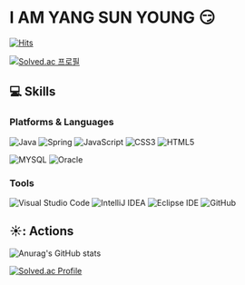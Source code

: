 
# I AM     YANG SUN YOUNG :smirk:


[![Hits](https://hits.seeyoufarm.com/api/count/incr/badge.svg?url=https%3A%2F%2Fgithub.com%2Fsunyoung-yang&count_bg=%2389E998&title_bg=%237F7BE9&icon=&icon_color=%23E7E7E7&title=hits&edge_flat=false)](https://hits.seeyoufarm.com)

[![Solved.ac
프로필](http://mazassumnida.wtf/api/mini/generate_badge?boj=yangsun6750)](https://solved.ac/yangsun6750)


## :computer: Skills
### Platforms & Languages
![Java](https://img.shields.io/badge/Java-007396.svg?&style=for-the-badge&logo=Java&logoColor=white)
![Spring](https://img.shields.io/badge/Spring-6DB33F.svg?&style=for-the-badge&logo=Spring&logoColor=white)
![JavaScript](https://img.shields.io/badge/JavaScript-F7DF1E.svg?&style=for-the-badge&logo=JavaScript&logoColor=white)
![CSS3](https://img.shields.io/badge/CSS3-1572B6.svg?&style=for-the-badge&logo=CSS3&logoColor=white)
![HTML5](https://img.shields.io/badge/HTML5-E34F26.svg?&style=for-the-badge&logo=HTML5&logoColor=white)

![MYSQL](https://img.shields.io/badge/MYSQL-4479A1.svg?&style=for-the-badge&logo=MYSQL&logoColor=white)
![Oracle](https://img.shields.io/badge/Oracle-F80000.svg?&style=for-the-badge&logo=Oracle&logoColor=white)
### Tools

![Visual Studio Code](https://img.shields.io/badge/Visual%20Studio%20Code-007396.svg?&style=for-the-badge&logo=Visual%20Studio%20Code&logoColor=white)
![IntelliJ IDEA](https://img.shields.io/badge/IntelliJ%20IDEA-000000.svg?&style=for-the-badge&logo=IntelliJ%20IDEA&logoColor=white)
![Eclipse IDE](https://img.shields.io/badge/Eclipse%20IDE-2C2255.svg?&style=for-the-badge&logo=Eclipse%20IDE&logoColor=white)
![GitHub](https://img.shields.io/badge/Git-181717.svg?&style=for-the-badge&logo=GitHub&logoColor=white)

## ☀️: Actions
![Anurag's GitHub stats](https://github-readme-stats.vercel.app/api?username=sunyoung-yang&show_icons=true&theme=merko)

[![Solved.ac Profile](http://mazassumnida.wtf/api/v2/generate_badge?boj=yangsun6750)](https://solved.ac/yangsun6750/)
